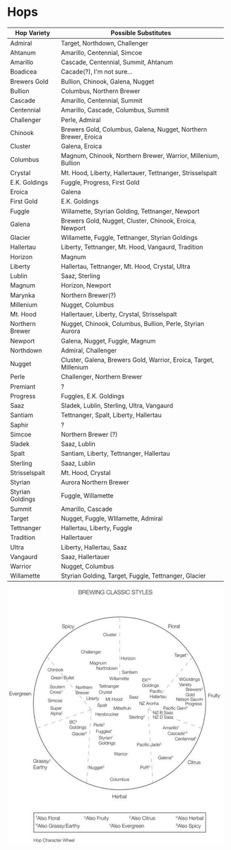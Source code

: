 <!-- TITLE: Hops -->

# Hops

| Hop Variety | Possible Substitutes |
| --------------- | --------------- |
| Admiral |	Target, Northdown, Challenger |
| Ahtanum |	Amarillo, Centennial, Simcoe |
| Amarillo |	Cascade, Centennial, Summit, Ahtanum |
| Boadicea |	Cacade(?), I'm not sure... |
| Brewers Gold |	Bullion, Chinook, Galena, Nugget |
| Bullion |	Columbus, Northern Brewer |
| Cascade |	Amarillo, Centennial, Summit |
| Centennial |	Amarillo, Cascade, Columbus, Summit |
| Challenger |	Perle, Admiral |
| Chinook |	Brewers Gold, Columbus, Galena, Nugget, Northern Brewer, Eroica |
| Cluster |	Galena, Eroica |
| Columbus |	Magnum, Chinook, Northern Brewer, Warrior, Millenium, Bullion |
| Crystal |	Mt. Hood, Liberty, Hallertauer, Tettnanger, Strisselspalt |
| E.K. Goldings |	Fuggle, Progress, First Gold |
| Eroica |	Galena |
| First Gold |	E.K. Goldings |
| Fuggle |	Willamette, Styrian Golding, Tettnanger, Newport |
| Galena |	Brewers Gold, Nugget, Cluster, Chinook, Eroica, Newport |
| Glacier |	Willamette, Fuggle, Tettnanger, Styrian Goldings |
| Hallertau |	Liberty, Tettnanger, Mt. Hood, Vangaurd, Tradition |
| Horizon |	Magnum |
| Liberty |	Hallertau, Tettnanger, Mt. Hood, Crystal, Ultra |
| Lublin |	Saaz, Sterling |
| Magnum |	Horizon, Newport |
| Marynka |	Northern Brewer(?) |
| Millenium |	Nugget, Columbus |
| Mt. Hood |	Hallertauer, Liberty, Crystal, Strisselspalt |
| Northern Brewer |	Nugget, Chinook, Columbus, Bullion, Perle, Styrian Aurora |
| Newport |	Galena, Nugget, Fuggle, Magnum |
| Northdown |	Admiral, Challenger |
| Nugget |	Cluster, Galena, Brewers Gold, Warrior, Eroica, Target, Millenium |
| Perle |	Challenger, Northern Brewer |
| Premiant |	? |
| Progress |	Fuggles, E.K. Goldings |
| Saaz |	Sladek, Lublin, Sterling, Ultra, Vangaurd |
| Santiam |	Tettnanger, Spalt, Liberty, Hallertau |
| Saphir |	? |
| Simcoe |	Northern Brewer (?) |
| Sladek |	Saaz, Lublin |
| Spalt |	Santiam, Liberty, Tettnanger, Hallertau |
| Sterling |	Saaz, Lublin |
| Strisselspalt |	Mt. Hood, Crystal |
| Styrian | Aurora	Northern Brewer |
| Styrian Goldings |	Fuggle, Willamette |
| Summit |	Amarillo, Cascade |
| Target |Nugget, Fuggle, WIllamette, Admiral |
| Tettnanger |	Hallertau, Liberty, Fuggle |
| Tradition |	Hallertauer |
| Ultra |	Liberty, Hallertau, Saaz |
| Vangaurd |	Saaz, Hallertauer |
| Warrior |	Nugget, Columbus |
| Willamette |	Styrian Golding, Target, Fuggle, Tettnanger, Glacier |

![Hopswheel](/uploads/hopswheel.jpg "Hopswheel")